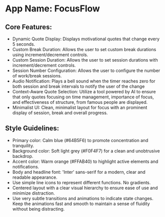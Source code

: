# **App Name**: FocusFlow

## Core Features:

- Dynamic Quote Display: Displays motivational quotes that change every 5 seconds.
- Custom Break Duration: Allows the user to set custom break durations using increment/decrement controls.
- Custom Session Duration: Allows the user to set session durations with increment/decrement controls.
- Session Number Configuration: Allows the user to configure the number of work/break sessions.
- Audio Notification: Plays a bell sound when the timer reaches zero for both session and break intervals to notify the user of the change
- Context-Aware Quote Selection: Utilize a tool powered by AI to ensure that only quotes focusing on time management, importance of focus, and effectiveness of structure, from famous people are displayed. 
- Minimalist UI: Clean, minimalist layout for focus with an prominent display of session, break and overall progress.

## Style Guidelines:

- Primary color: Calm blue (#64B5F6) to promote concentration and tranquility.
- Background color: Soft light grey (#F0F4F7) for a clean and unobtrusive backdrop.
- Accent color: Warm orange (#FFAB40) to highlight active elements and notifications.
- Body and headline font: 'Inter' sans-serif for a modern, clear and readable appearance.
- Use simple line icons to represent different functions. No gradients.
- Centered layout with a clear visual hierarchy to ensure ease of use and minimize distraction.
- Use very subtle transitions and animations to indicate state changes. Keep the animations fast and smooth to maintain a sense of fluidity without being distracting.